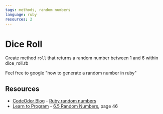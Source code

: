 ```yaml
---
tags: methods, random numbers
language: ruby
resources: 2
---
```


# Dice Roll

Create method `roll` that returns a random number between 1 and 6 within dice_roll.rb

Feel free to google "how to generate a random number in ruby"
## Resources
* [CodeOdor Blog](http://www.codeodor.com/) - [Ruby random numbers](http://www.codeodor.com/index.cfm/2007/3/25/Ruby-random-numbers/1042)
* [Learn to Program](http://books.flatironschool.com/books/43?page=46) - [6.5 Random Numbers](http://books.flatironschool.com/books/43?page=46), page 46
